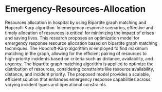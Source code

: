 # Emergency-Resources-Allocation
Resources allocation in hospital by using Bipartite graph matching and Hopcroft-Karp algorithm.
In emergency response scenarios, effective and timely allocation of resources is critical for minimizing the impact of crises and saving lives. This research proposes an optimization model for emergency response resource allocation based on bipartite graph matching techniques. The Hopcroft-Karp algorithm is employed to find maximum matching in the graph, allowing for the efficient pairing of resources to high-priority incidents based on criteria such as distance, availability, and urgency. The bipartite graph matching algorithm is applied to optimize the distribution of resources, considering constraints like resource availability, distance, and incident priority. The proposed model provides a scalable, efficient solution that enhances emergency response capabilities across varying incident types and operational constraints.
